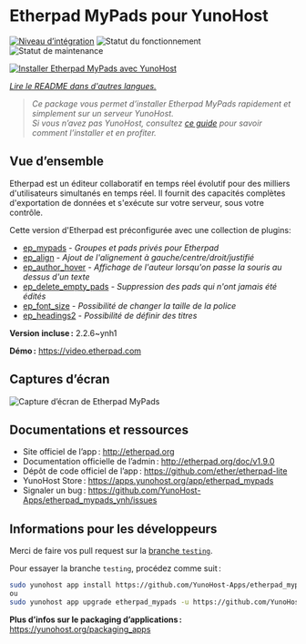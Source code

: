 <!--
Nota bene : ce README est automatiquement généré par <https://github.com/YunoHost/apps/tree/master/tools/readme_generator>
Il NE doit PAS être modifié à la main.
-->

# Etherpad MyPads pour YunoHost

[![Niveau d’intégration](https://apps.yunohost.org/badge/integration/etherpad_mypads)](https://ci-apps.yunohost.org/ci/apps/etherpad_mypads/)
![Statut du fonctionnement](https://apps.yunohost.org/badge/state/etherpad_mypads)
![Statut de maintenance](https://apps.yunohost.org/badge/maintained/etherpad_mypads)

[![Installer Etherpad MyPads avec YunoHost](https://install-app.yunohost.org/install-with-yunohost.svg)](https://install-app.yunohost.org/?app=etherpad_mypads)

*[Lire le README dans d'autres langues.](./ALL_README.md)*

> *Ce package vous permet d’installer Etherpad MyPads rapidement et simplement sur un serveur YunoHost.*  
> *Si vous n’avez pas YunoHost, consultez [ce guide](https://yunohost.org/install) pour savoir comment l’installer et en profiter.*

## Vue d’ensemble

Etherpad est un éditeur collaboratif en temps réel évolutif pour des milliers d'utilisateurs simultanés en temps réel. Il fournit des capacités complètes d'exportation de données et s'exécute sur votre serveur, sous votre contrôle.

Cette version d'Etherpad est préconfigurée avec une collection de plugins:

- [ep_mypads](https://www.npmjs.com/package/ep_mypads) - *Groupes et pads privés pour Etherpad*
- [ep_align](https://www.npmjs.com/package/ep_align) - *Ajout de l'alignement à gauche/centre/droit/justifié*
- [ep_author_hover](https://www.npmjs.com/package/ep_author_hover) - *Affichage de l'auteur lorsqu'on passe la souris au dessus d'un texte*
- [ep_delete_empty_pads](https://www.npmjs.com/package/ep_delete_empty_pads) - *Suppression des pads qui n'ont jamais été édités*
- [ep_font_size](https://www.npmjs.com/package/ep_font_size) - *Possibilité de changer la taille de la police*
- [ep_headings2](https://www.npmjs.com/package/ep_headings2) - *Possibilité de définir des titres*


**Version incluse :** 2.2.6~ynh1

**Démo :** <https://video.etherpad.com>

## Captures d’écran

![Capture d’écran de Etherpad MyPads](./doc/screenshots/etherpad_demo.gif)

## Documentations et ressources

- Site officiel de l’app : <http://etherpad.org>
- Documentation officielle de l’admin : <http://etherpad.org/doc/v1.9.0>
- Dépôt de code officiel de l’app : <https://github.com/ether/etherpad-lite>
- YunoHost Store : <https://apps.yunohost.org/app/etherpad_mypads>
- Signaler un bug : <https://github.com/YunoHost-Apps/etherpad_mypads_ynh/issues>

## Informations pour les développeurs

Merci de faire vos pull request sur la [branche `testing`](https://github.com/YunoHost-Apps/etherpad_mypads_ynh/tree/testing).

Pour essayer la branche `testing`, procédez comme suit :

```bash
sudo yunohost app install https://github.com/YunoHost-Apps/etherpad_mypads_ynh/tree/testing --debug
ou
sudo yunohost app upgrade etherpad_mypads -u https://github.com/YunoHost-Apps/etherpad_mypads_ynh/tree/testing --debug
```

**Plus d’infos sur le packaging d’applications :** <https://yunohost.org/packaging_apps>
